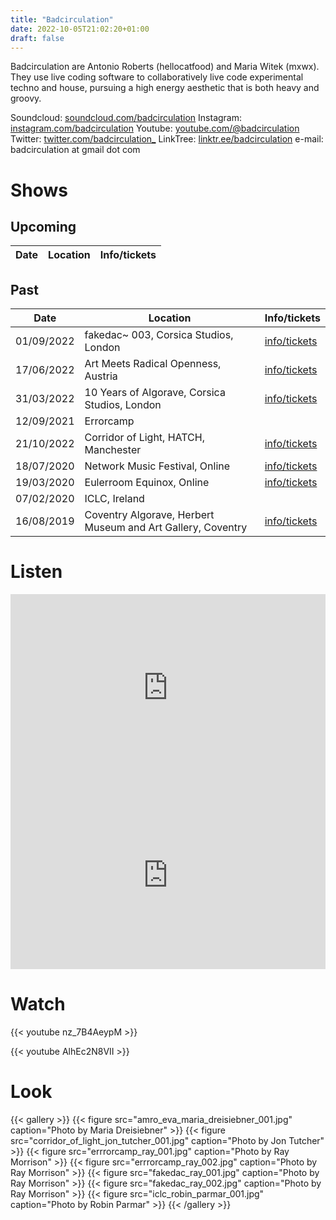 ```yaml
---
title: "Badcirculation"
date: 2022-10-05T21:02:20+01:00
draft: false
---
```


Badcirculation are Antonio Roberts (hellocatfood) and Maria Witek (mxwx). They use live coding software to collaboratively live code experimental techno and house, pursuing a high energy aesthetic that is both heavy and groovy.

Soundcloud: [soundcloud.com/badcirculation](https://soundcloud.com/badcirculation)
Instagram: [instagram.com/badcirculation](https://www.instagram.com/badcirculationband)
Youtube: [youtube.com/@badcirculation](https://www.youtube.com/@badcirculation)
Twitter: [twitter.com/badcirculation_](https://twitter.com/badcirculation_)
LinkTree: [linktr.ee/badcirculation](https://linktr.ee/badcirculation)
e-mail: badcirculation at gmail dot com

# Shows

## Upcoming
| Date         | Location                               | Info/tickets |
| ------------ | -------------------------------------- | ------------ |

## Past
| Date         | Location                               | Info/tickets |
| ------------ | -------------------------------------- | ------------ |
| 01/09/2022   | fakedac~ 003, Corsica Studios, London | [info/tickets](https://fakedac.net/event/2)
| 17/06/2022   | Art Meets Radical Openness, Austria | [info/tickets](https://www.radical-openness.org/en/programm/2022/algorave-badcirculation)
| 31/03/2022   | 10 Years of Algorave, Corsica Studios, London | [info/tickets](https://ra.co/events/1499155)
| 12/09/2021   | Errorcamp |
| 21/10/2022   | Corridor of Light, HATCH, Manchester| [info/tickets](https://oxfordroadcorridor.com/events/algorave/)
| 18/07/2020   | Network Music Festival, Online      | [info/tickets](https://networkmusicfestival.org/algorave/)
| 19/03/2020   | Eulerroom Equinox, Online | [info/tickets](https://equinox.eulerroom.com/)
| 07/02/2020   | ICLC, Ireland |
| 16/08/2019   | Coventry Algorave, Herbert Museum and Art Gallery, Coventry | [info/tickets](https://www.theherbert.org/whats_on/1449/algorave)

# Listen

<iframe width="100%" height="300" scrolling="no" frameborder="no" allow="autoplay" src="https://w.soundcloud.com/player/?url=https%3A//api.soundcloud.com/tracks/1242599782&color=%23ff5500&auto_play=false&hide_related=false&show_comments=true&show_user=true&show_reposts=false&show_teaser=true&visual=true"></iframe>

<iframe width="100%" height="300" scrolling="no" frameborder="no" allow="autoplay" src="https://w.soundcloud.com/player/?url=https%3A//api.soundcloud.com/tracks/867434083&color=%23ff5500&auto_play=false&hide_related=false&show_comments=true&show_user=true&show_reposts=false&show_teaser=true&visual=true"></iframe>

# Watch

{{< youtube nz_7B4AeypM >}}

{{< youtube AlhEc2N8VII >}}

# Look
{{< gallery >}}
  {{< figure src="amro_eva_maria_dreisiebner_001.jpg" caption="Photo by Maria Dreisiebner" >}}
  {{< figure src="corridor_of_light_jon_tutcher_001.jpg" caption="Photo by Jon Tutcher" >}}
  {{< figure src="errrorcamp_ray_001.jpg" caption="Photo by Ray Morrison" >}}
  {{< figure src="errrorcamp_ray_002.jpg" caption="Photo by Ray Morrison" >}}
  {{< figure src="fakedac_ray_001.jpg" caption="Photo by Ray Morrison" >}}
  {{< figure src="fakedac_ray_002.jpg" caption="Photo by Ray Morrison" >}}
  {{< figure src="iclc_robin_parmar_001.jpg" caption="Photo by Robin Parmar" >}}
{{< /gallery >}}
